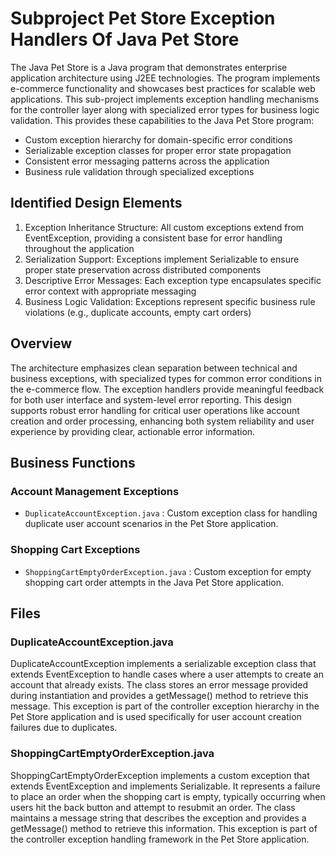 # Subproject Pet Store Exception Handlers Of Java Pet Store

The Java Pet Store is a Java program that demonstrates enterprise application architecture using J2EE technologies. The program implements e-commerce functionality and showcases best practices for scalable web applications. This sub-project implements exception handling mechanisms for the controller layer along with specialized error types for business logic validation. This provides these capabilities to the Java Pet Store program:

- Custom exception hierarchy for domain-specific error conditions
- Serializable exception classes for proper error state propagation
- Consistent error messaging patterns across the application
- Business rule validation through specialized exceptions

## Identified Design Elements

1. Exception Inheritance Structure: All custom exceptions extend from EventException, providing a consistent base for error handling throughout the application
2. Serialization Support: Exceptions implement Serializable to ensure proper state preservation across distributed components
3. Descriptive Error Messages: Each exception type encapsulates specific error context with appropriate messaging
4. Business Logic Validation: Exceptions represent specific business rule violations (e.g., duplicate accounts, empty cart orders)

## Overview
The architecture emphasizes clean separation between technical and business exceptions, with specialized types for common error conditions in the e-commerce flow. The exception handlers provide meaningful feedback for both user interface and system-level error reporting. This design supports robust error handling for critical user operations like account creation and order processing, enhancing both system reliability and user experience by providing clear, actionable error information.

## Business Functions

### Account Management Exceptions
- `DuplicateAccountException.java` : Custom exception class for handling duplicate user account scenarios in the Pet Store application.

### Shopping Cart Exceptions
- `ShoppingCartEmptyOrderException.java` : Custom exception for empty shopping cart order attempts in the Java Pet Store application.

## Files
### DuplicateAccountException.java

DuplicateAccountException implements a serializable exception class that extends EventException to handle cases where a user attempts to create an account that already exists. The class stores an error message provided during instantiation and provides a getMessage() method to retrieve this message. This exception is part of the controller exception hierarchy in the Pet Store application and is used specifically for user account creation failures due to duplicates.
### ShoppingCartEmptyOrderException.java

ShoppingCartEmptyOrderException implements a custom exception that extends EventException and implements Serializable. It represents a failure to place an order when the shopping cart is empty, typically occurring when users hit the back button and attempt to resubmit an order. The class maintains a message string that describes the exception and provides a getMessage() method to retrieve this information. This exception is part of the controller exception handling framework in the Pet Store application.

[Generated by the Sage AI expert workbench: 2025-03-29 21:37:00  https://sage-tech.ai/workbench]: #